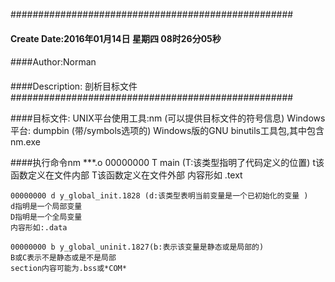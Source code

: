 ###################################################
#### Create Date:2016年01月14日 星期四 08时26分05秒
####
####Author:Norman
####
####Description: 剖析目标文件
###################################################

####目标文件:
    UNIX平台使用工具:nm  (可以提供目标文件的符号信息)
    Windows平台: dumpbin (带/symbols选项的)
    Windows版的GNU binutils工具包,其中包含nm.exe

####执行命令nm ***.o
    00000000 T main  (T:该类型指明了代码定义的位置)
    t该函数定义在文件内部
    T该函数定义在文件外部
    内容形如 .text

    00000000 d y_global_init.1828 (d:该类型表明当前变量是一个已初始化的变量 )
    d指明是一个局部变量
    D指明是一个全局变量
    内容形如:.data

    00000000 b y_global_uninit.1827(b:表示该变量是静态或是局部的)
    B或C表示不是静态或是不是局部
    section内容可能为.bss或*COM*

